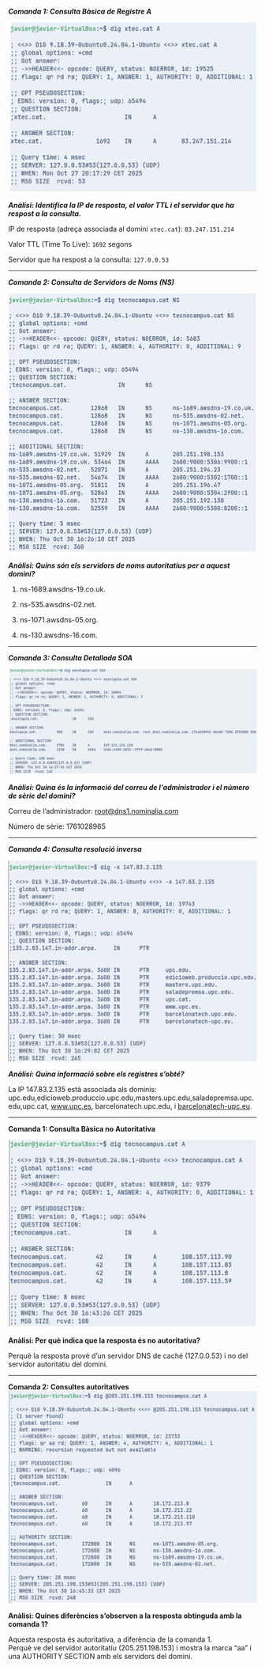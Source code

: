 ***Comanda 1: Consulta Bàsica de Registre A***

![imatge](img/foto2.png)

***Anàlisi: Identifica la IP de resposta, el valor TTL i el servidor que ha respost a la consulta.***

IP de resposta (adreça associada al domini `xtec.cat`): `83.247.151.214`

Valor TTL (Time To Live): `1692` segons

Servidor que ha respost a la consulta: `127.0.0.53`

---

***Comanda 2: Consulta de Servidors de Noms (NS)***

![imatge](img/foto3.png)

***Anàlisi: Quins són els servidors de noms autoritatius per a aquest domini?***

1. ns-1689.awsdns-19.co.uk.

2. ns-535.awsdns-02.net.

3. ns-1071.awsdns-05.org.

4. ns-130.awsdns-16.com.
---

***Comanda 3: Consulta Detallada SOA***

![imatge](img/foto4.png)

***Anàlisi: Quina és la informació del correu de l'administrador i el número de sèrie del domini?***

Correu de l’administrador: root@dns1.nominalia.com

Número de sèrie: 1761028965

---

***Comanda 4: Consulta resolució inversa***

![imatge](img/foto5.png)

***Anàlisi: Quina informació sobre els registres s’obté?***

La IP 147.83.2.135 està associada als dominis:  
upc.edu,edicioweb.produccio.upc.edu,masters.upc.edu,saladepremsa.upc.edu,upc.cat, www.upc.es, barcelonatech.upc.edu, i [barcelonatech-upc.eu](http://barcelonatech-upc.eu).

---

**Comanda 1: Consulta Bàsica no Autoritativa**

![imatge](img/foto6.png)

**Anàlisi: Per què indica que la resposta és no autoritativa?**

Perquè la resposta prové d’un servidor DNS de caché (127.0.0.53) i no del servidor autoritatiu del domini.

---

**Comanda 2: Consultes autoritatives**
![imatge](img/foto7.png)

**Anàlisi: Quines diferències s’observen a la resposta obtinguda amb la comanda 1?**

Aquesta resposta és autoritativa, a diferència de la comanda 1\.  
Perquè ve del servidor autoritatiu (205.251.198.153) i mostra la marca “aa” i una AUTHORITY SECTION amb els servidors del domini.
